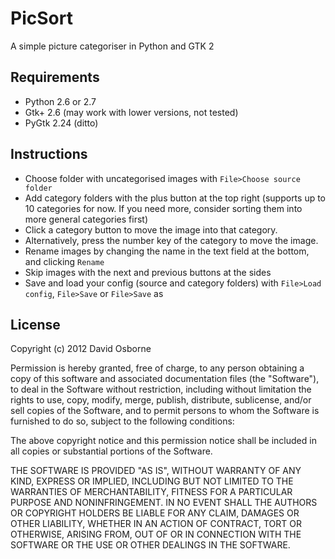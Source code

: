 PicSort
=======

A simple picture categoriser in Python and GTK 2

Requirements
------------

 - Python 2.6 or 2.7
 - Gtk+ 2.6 (may work with lower versions, not tested)
 - PyGtk 2.24 (ditto)

Instructions
------------

 - Choose folder with uncategorised images with `File>Choose source folder`
 - Add category folders with the plus button at the top right (supports up to 10 categories for now. If you need more, consider sorting them into more general categories first)
 - Click a category button to move the image into that category.
 - Alternatively, press the number key of the category to move the image.
 - Rename images by changing the name in the text field at the bottom, and clicking `Rename`
 - Skip images with the next and previous buttons at the sides
 - Save and load your config (source and category folders) with `File>Load config`, `File>Save` or `File>Save` as

License
-------

Copyright (c) 2012 David Osborne

Permission is hereby granted, free of charge, to any person obtaining a copy of this software and associated documentation files (the "Software"), to deal in the Software without restriction, including without limitation the rights to use, copy, modify, merge, publish, distribute, sublicense, and/or sell copies of the Software, and to permit persons to whom the Software is furnished to do so, subject to the following conditions:

The above copyright notice and this permission notice shall be included in all copies or substantial portions of the Software.

THE SOFTWARE IS PROVIDED "AS IS", WITHOUT WARRANTY OF ANY KIND, EXPRESS OR IMPLIED, INCLUDING BUT NOT LIMITED TO THE WARRANTIES OF MERCHANTABILITY, FITNESS FOR A PARTICULAR PURPOSE AND NONINFRINGEMENT. IN NO EVENT SHALL THE AUTHORS OR COPYRIGHT HOLDERS BE LIABLE FOR ANY CLAIM, DAMAGES OR OTHER LIABILITY, WHETHER IN AN ACTION OF CONTRACT, TORT OR OTHERWISE, ARISING FROM, OUT OF OR IN CONNECTION WITH THE SOFTWARE OR THE USE OR OTHER DEALINGS IN THE SOFTWARE.

